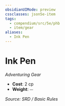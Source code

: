 ```yaml
---
obsidianUIMode: preview
cssclasses: json5e-item
tags:
  - compendium/src/5e/phb
  - item/gear
aliases:
  - Ink Pen
---
```

# Ink Pen
*Adventuring Gear*  

- **Cost**: 2 cp
- **Weight**: ⏤

*Source: SRD / Basic Rules*